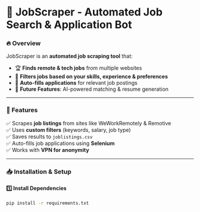 # 🚀 JobScraper - Automated Job Search & Application Bot

### **🔥 Overview**
JobScraper is an **automated job scraping tool** that:
- 🏆 **Finds remote & tech jobs** from multiple websites
- 🎯 **Filters jobs based on your skills, experience & preferences**
- 🤖 **Auto-fills applications** for relevant job postings
- 📝 **Future Features**: AI-powered matching & resume generation

---

### **📌 Features**
✅ Scrapes **job listings** from sites like WeWorkRemotely & Remotive  
✅ Uses **custom filters** (keywords, salary, job type)  
✅ Saves results to `joblistings.csv`  
✅ Auto-fills job applications using **Selenium**  
✅ Works with **VPN for anonymity**  

---

### **📥 Installation & Setup**
#### **1️⃣ Install Dependencies**
```sh
pip install -r requirements.txt
